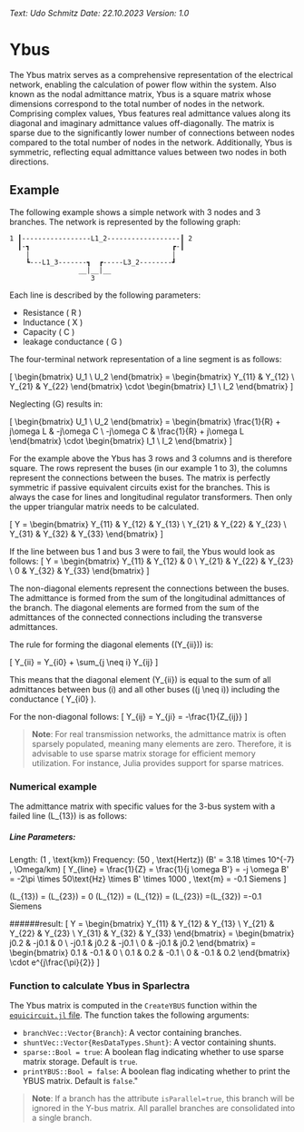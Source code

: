 
*Text: Udo Schmitz*
*Date: 22.10.2023*
*Version: 1.0*

# Ybus
The Ybus matrix serves as a comprehensive representation of the electrical network, enabling the calculation of power flow within the system. Also known as the nodal admittance matrix, Ybus is a square matrix whose dimensions correspond to the total number of nodes in the network. Comprising complex values, Ybus features real admittance values along its diagonal and imaginary admittance values off-diagonally. The matrix is sparse due to the significantly lower number of connections between nodes compared to the total number of nodes in the network. Additionally, Ybus is symmetric, reflecting equal admittance values between two nodes in both directions.
## Example
The following example shows a simple network with 3 nodes and 3 branches. The network is represented by the following graph:


    1 ┃-----------------L1_2------------------┃ 2
      ┃-┓                                   ┏-┃
        |                                   |
        ┗---L1_3-------┓  ┏-----L3_2--------┛
                     __|__|__                      
                        3

Each line is described by the following parameters:

- Resistance \( R \)
- Inductance  \( X \)
- Capacity  \( C \)
- leakage conductance \( G \)

The four-terminal network representation of a line segment is as follows:



\[ \begin{bmatrix} U_1 \\ U_2 \end{bmatrix} = \begin{bmatrix} Y_{11} & Y_{12} \\ Y_{21} & Y_{22} \end{bmatrix} \cdot \begin{bmatrix} I_1 \\ I_2 \end{bmatrix} \]


Neglecting \(G\) results in:

\[ \begin{bmatrix} U_1 \\ U_2 \end{bmatrix} = \begin{bmatrix} \frac{1}{R} + j\omega L & -j\omega C \\ -j\omega C & \frac{1}{R} + j\omega L \end{bmatrix} \cdot \begin{bmatrix} I_1 \\ I_2 \end{bmatrix} \]

For the example above the Ybus has 3 rows and 3 columns and is therefore square. The rows represent the buses (in our example 1 to 3), the columns represent the connections between the buses. The matrix is perfectly symmetric if passive equivalent circuits exist for the branches. This is always the case for lines and longitudinal regulator transformers. Then only the upper triangular matrix needs to be calculated.



\[ Y = \begin{bmatrix} Y_{11} & Y_{12} & Y_{13} \\ Y_{21} & Y_{22} & Y_{23} \\ Y_{31} & Y_{32} & Y_{33} \end{bmatrix} \]

If the line between bus 1 and bus 3 were to fail, the Ybus would look as follows:
\[ Y = \begin{bmatrix} Y_{11} & Y_{12} & 0 \\ Y_{21} & Y_{22} & Y_{23} \\ 0 & Y_{32} & Y_{33} \end{bmatrix} \]


The non-diagonal elements represent the connections between the buses. The admittance is formed from the sum of the longitudinal admittances of the branch. The diagonal elements are formed from the sum of the admittances of the connected connections including the transverse admittances.


The rule for forming the diagonal elements (\(Y_{ii}\)) is:

\[ Y_{ii} = Y_{i0} + \sum_{j \neq i} Y_{ij} \]

This means that the diagonal element \(Y_{ii}\) is equal to the sum of all admittances between bus \(i\) and all other buses (\(j \neq i\)) including the conductance \( Y_{i0} \).  

For the non-diagonal follows:
\[ Y_{ij} = Y_{ji} = -\frac{1}{Z_{ij}} \]

>**Note**:
For real transmission networks, the admittance matrix is often sparsely populated, meaning many elements are zero. Therefore, it is advisable to use sparse matrix storage for efficient memory utilization. For instance, Julia provides support for sparse matrices.

### Numerical example
The admittance matrix with specific values for the 3-bus system with a failed line \(L_{13}\) is as follows:


##### Line Parameters:
Length: \(1 \, \text{km}\)
Frequency: \(50 \, \text{Hertz}\)
\(B' = 3.18 \times 10^{-7} \, \Omega/km\)
\[
Y_{line} = \frac{1}{Z} = \frac{1}{j \omega B'} = -j \omega B' = -2\pi \times 50\text{Hz} \times B' \times 1000 \, \text{m} = -0.1 Siemens
\]

\(L_{13}\) = \(L_{23}\) = 0
\(L_{12}\) = \(L_{12}\) = \(L_{23}\) =\(L_{32}\) =-0.1 Siemens

######result:
\[ Y = \begin{bmatrix} Y_{11} & Y_{12} & Y_{13} \\ Y_{21} & Y_{22} & Y_{23} \\ Y_{31} & Y_{32} & Y_{33} \end{bmatrix} = \begin{bmatrix} j0.2 & -j0.1 & 0 \\ -j0.1 & j0.2 & -j0.1 \\ 0 & -j0.1 & j0.2 \end{bmatrix} =
\begin{bmatrix} 0.1 & -0.1 & 0 \\ 0.1 & 0.2 & -0.1 \\ 0 & -0.1 & 0.2 \end{bmatrix} \cdot e^{j\frac{\pi}{2}}
\]

### Function to calculate Ybus in Sparlectra
The Ybus matrix is computed in the `CreateYBUS` function within the [`equicircuit.jl` file](../../src/equicircuit.jl). The function takes the following arguments:

- `branchVec::Vector{Branch}`: A vector containing branches.
- `shuntVec::Vector{ResDataTypes.Shunt}`: A vector containing shunts.
- `sparse::Bool = true`: A boolean flag indicating whether to use sparse matrix storage. Default is `true`.
- `printYBUS::Bool = false`: A boolean flag indicating whether to print the YBUS matrix. Default is `false`."


>**Note**:
If a branch has the attribute `isParallel=true`, this branch will be ignored in the Y-bus matrix. All parallel branches are consolidated into a single branch.






     

